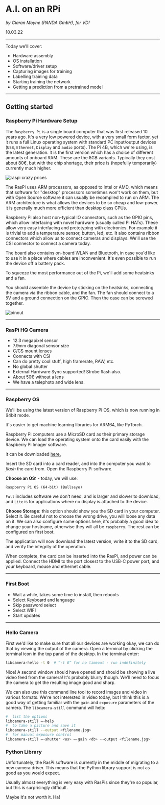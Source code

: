 # A.I. on an RPi
_by Ciaran Moyne (PANDA GmbH), for VDI_

10.03.22

---

Today we'll cover:
- Hardware assembly
- OS installation
- Software/driver setup
- Capturing images for training
- Labelling training data
- Starting training the network
- Getting a prediction from a pretrained model

---

## Getting started

### Raspberry Pi Hardware Setup

The `Raspberry Pi` is a single board computer that was first released 10 years ago. It's a very low powered device, with a very small form factor, yet it runs a full Linux operating system with standard PC input/output devices (`USB`, `Ethernet`, `Display` and `audio` ports). The Pi 4B, which we're using, is the latest generation. It is the first version which has a choice of different amounts of onboard RAM. 
These are the 8GB variants. Typically they cost about 80€, but with the chip shortage, their price is (hopefully temporarily) currently much higher. 

![raspi crazy prices](https://i.imgur.com/HlmhVM4.jpg "who needs nft?")

The RasPi uses ARM processors, as opposed to Intel or AMD, which means that software for "desktop" processors sometimes won't work on them, but with Open Source software it can usually be recompiled to run on ARM. The ARM architecture is what allows the devices to be so cheap and low-power, it is generally much more efficient than desktop class CPUs. 

Raspberry Pi also host non-typical IO connectors, such as the GPIO pins, which allow interfacing with novel hardware (usually called Pi HATs). These allow very easy interfacing and prototyping with electronics. For example it is trivial to add a temperature sensor, button, led, etc. It also contains ribbon connectors which allow us to connect cameras and displays. We'll use the CSI connector to connect a camera today. 

The board also contains on-board WLAN and Bluetooth, in case you'd like to use it in a place where cables are inconvenient. It's even possible to run the device off a battery pack.

To squeeze the most performance out of the Pi, we'll add some heatsinks and a fan. 

You should assemble the device by sticking on the heatsinks, connecting the camera via the ribbon cable, and the fan. The fan should connect to a 5V and a ground connection on the GPIO. Then the case can be screwed together.

![pinout](https://i0.wp.com/www.notenoughtech.com/wp-content/uploads/2016/04/Raspberry-Pi-GPIO-Layout-Model-B-Plus-rotated-2700x900.png?fit=640%2C213)

--- 

### RasPi HQ Camera

- 12.3 megapixel sensor
- 7.9mm diagonal sensor size
- C/CS mount lenses
- Connects with CSI
- Can do pretty cool stuff, high framerate, RAW, etc.
- No global shutter
- External Hardware Sync supported! Strobe flash also.
- About 50€ without a lens
- We have a telephoto and wide lens. 

---

### Raspberry OS

We'll be using the latest version of Raspberry Pi OS, which is now running in 64bit mode. 

It's easier to get machine learning libraries for ARM64, like PyTorch.

Raspberry Pi computers use a MicroSD card as their primary storage device. We can load the operating system onto the card easily with the Raspberry Pi Imager software.

It can be downloaded [here.](https://www.raspberrypi.com/software/)

Insert the SD card into a card reader, and into the computer you want to _flash_ the card from. Open the Raspberry Pi software. 

**Choose an OS:** - today, we will use:

```
Raspberry Pi OS (64-bit) (Bullseye)
```

`Full` includes software we don't need, and is larger and slower to download, and `Lite` is for applications where no display is attached to the device.

**Choose Storage:** this option should show you the SD card in your computer. Select it. Be careful not to choose the wrong drive, you will loose any data on it. 
We can also configure some options here, it's probably a good idea to change your hostname, otherwise they will all be `raspberry`. The rest can be configured on first boot.

The application will now download the latest version, write it to the SD card, and verify the integrity of the operation. 

When complete, the card can be inserted into the RasPi, and power can be applied. 
Connect the HDMI to the port closest to the USB-C power port, and your keyboard, mouse and ethernet cable.

---

### First Boot

- Wait a while, takes some time to install, then reboots
- Select Keyboard and language
- Skip password select
- Select WIFI
- Start updates

---

### Hello Camera

First we'd like to make sure that all our devices are working okay, we can do that by viewing the output of the camera. 
Open a terminal by clicking the terminal icon in the top panel of the desktop. In the terminal enter:

```bash
libcamera-hello -t 0  # “-t 0” for no timeout - run indefinitely
```
Nice! A second window should have opened and should be showing a live video feed from the camera! It's probably blurry though. We'll need to focus the camera to get the resulting image good and sharp. 

We can also use this command line tool to record images and video in various formats. We're not interested in video today, but I think this is a good way of getting familiar with the `gain` and `exposure` parameters of the camera. The `libcamera-still` command will help:

```bash
#  list the options
libcamera-still —-help 
#  to take a picture and save it 
libcamera-still --output <filename.jpg>
#  for manual exposure control
libcamera-still —-shutter <us> —-gain <db> --output <filename.jpg>
```

### Python Library

Unfortunately, the RasPi software is currently in the middle of migrating to a new camera driver. This means that the Python library support is not as good as you would expect. 

Usually almost everything is very easy with RasPis since they're so popular, but this is surprisingly difficult. 

Maybe it's not worth it. Ha!